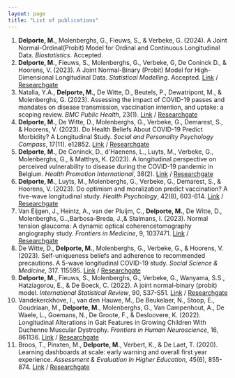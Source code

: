 ```yaml
---
layout: page
title: "List of publications"
---
```


1.	<b> Delporte, M.</b>, Molenberghs, G., Fieuws, S., & Verbeke, G. (2024). A Joint Normal-Ordinal(Probit) Model for Ordinal and Continuous Longitudinal Data. _Biostatistics_. Accepted.
2.	<b>Delporte, M.</b>, Fieuws, S., Molenberghs, G., Verbeke, G, De Coninck D., & Hoorens, V. (2023). A Joint Normal-Binary (Probit) Model for High-Dimensional Longitudinal Data. _Statistical Modelling_. Accepted. [Link](https://journals.sagepub.com/doi/abs/10.1177/1471082X231202341) / [Researchgate](https://www.researchgate.net/publication/376315280_A_joint_normal-binary_probit_model_for_high-dimensional_longitudinal_data)
3.	Natalia, Y.A., <b> Delporte, M.</b>, De Witte, D., Beutels, P., Dewatripont, M., & Molenberghs, G. (2023). Assessing the impact of COVID-19 passes and mandates on disease transmission, vaccination intention, and uptake: a scoping review. _BMC Public Health_, 23(1). [Link](https://pubmed.ncbi.nlm.nih.gov/37978472/) / [Researchgate](https://www.researchgate.net/publication/375720641_Assessing_the_impact_of_COVID-19_passes_and_mandates_on_disease_transmission_vaccination_intention_and_uptake_a_scoping_review)
5.	<b> Delporte, M.</b>, De Witte, D., Molenberghs, G., Verbeke, G., Demarest, S., & Hoorens, V. (2023). Do Health Beliefs About COVID-19 Predict Morbidity? A Longitudinal Study. _Social and Personality Psychology Compass_, 17(11). e12852. [Link](https://compass.onlinelibrary.wiley.com/doi/abs/10.1111/spc3.12852) / [Researchgate](https://www.researchgate.net/publication/372639463_Do_health_beliefs_about_COVID-19_predict_morbidity_A_longitudinal_study)
6.	<b>Delporte, M.</b>, De Coninck, D., d'Haenens, L., Luyts, M., Verbeke, G., Molenberghs, G., & Matthys, K. (2023). A longitudinal perspective on perceived vulnerability to disease during the COVID-19 pandemic in Belgium. _Health Promotion International_, 38(2). [Link](https://pubmed.ncbi.nlm.nih.gov/37099681/) / [Researchgate](https://www.researchgate.net/publication/370288552_A_longitudinal_perspective_on_perceived_vulnerability_to_disease_during_the_COVID-19_pandemic_in_Belgium)
7.	<b> Delporte, M.</b>, Luyts, M., Molenberghs, G., Verbeke, G., Demarest, S., & Hoorens, V. (2023). Do optimism and moralization predict vaccination? A five-wave longitudinal study. _Health Psychology_, 42(8), 603-614. [Link](https://www.sciencedirect.com/science/article/pii/S0277953622009017) / [Researchgate](https://www.researchgate.net/publication/369478717_Do_optimism_and_moralization_predict_vaccination_A_five-wave_longitudinal_study)
8.	Van Eijgen, J., Heintz, A., van der Pluijm, C., <b>Delporte, M.</b>, De Witte, D., Molenberghs, G..,Barbosa-Breda, J.,& Stalmans, I. (2023). Normal tension glaucoma: A dynamic optical coherencetomography angiography study. _Frontiers in Medicine_, 9, 1037471. [Link](https://www.ncbi.nlm.nih.gov/pmc/articles/PMC9853195/) / [Researchgate](https://www.researchgate.net/publication/366944032_Normal_tension_glaucoma_A_dynamic_optical_coherence_tomography_angiography_study)
9.	De Witte, D., <b>Delporte, M.</b>, Molenberghs, G., Verbeke, G., & Hoorens, V. (2023). Self-uniqueness beliefs and adherence to recommended precautions. A 5-wave longitudinal COVID-19 study. _Social Science & Medicine_, 317. 115595. [Link](https://www.sciencedirect.com/science/article/pii/S0277953622009017?via%3Dihub) / [Researchgate](https://www.researchgate.net/publication/366042478_Self-uniqueness_beliefs_and_adherence_to_recommended_precautions_A_5-wave_longitudinal_COVID-19_study)
10.	<b> Delporte, M.</b>, Fieuws, S., Molenberghs, G., Verbeke, G., Wanyama, S.S., Hatziagorou, E., & De Boeck, C. (2022). A joint normal-binary (probit) model. _International Statistical Review_, 90, S37-S51. [Link](https://onlinelibrary.wiley.com/doi/abs/10.1111/insr.12532) / [Researchgate](https://www.researchgate.net/publication/365223486_A_joint_normal-binary_probit_model)
11.	Vandekerckhove, I., van den Hauwe, M., De Beukelaer, N., Stoop, E., Goudriaan, M., <b> Delporte, M.</b>, Molenberghs, G., Van Campenhout, A., De Waele, L., Goemans, N., De Groote, F., & Desloovere, K. (2022). Longitudinal Alterations in Gait Features in Growing Children With Duchenne Muscular Dystrophy. _Frontiers in Human Neuroscience_, 16, 861136. [Link](https://www.frontiersin.org/articles/10.3389/fnhum.2022.861136/full) / [Researchgate](https://www.researchgate.net/publication/365223486_A_joint_normal-binary_probit_model)
12.	Broos, T., Pinxten, M., <b> Delporte, M.</b>, Verbert, K., & De Laet, T. (2020). Learning dashboards at scale: early warning and overall first year experience. _Assessment & Evaluation In Higher Education_, 45(6), 855-874. [Link](https://www.tandfonline.com/doi/abs/10.1080/02602938.2019.1689546) / [Researchgate](https://www.researchgate.net/publication/337601315_Learning_dashboards_at_scale_early_warning_and_overall_first_year_experience)

